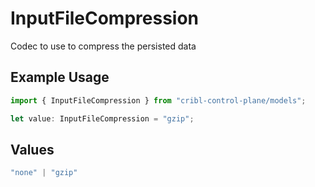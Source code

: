 # InputFileCompression

Codec to use to compress the persisted data

## Example Usage

```typescript
import { InputFileCompression } from "cribl-control-plane/models";

let value: InputFileCompression = "gzip";
```

## Values

```typescript
"none" | "gzip"
```